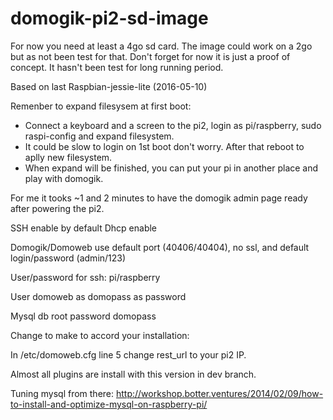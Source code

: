 # domogik-pi2-sd-image

For now you need at least a 4go sd card. The image could work on a 2go but as not been test for that.
Don't forget for now it is just a proof of concept. It hasn't been test for long running period.

Based on last Raspbian-jessie-lite (2016-05-10)

Remenber to expand filesysem at first boot:

- Connect a keyboard and a screen to the pi2, login as pi/raspberry, sudo raspi-config and expand filesystem.
- It could be slow to login on 1st boot don't worry. After that reboot to aplly new filesystem.
- When expand will be finished, you can put your pi in another place and play with domogik.

For me it tooks ~1 and 2 minutes to have the domogik admin page ready after powering the pi2.

SSH enable by default
Dhcp enable

Domogik/Domoweb use default port (40406/40404), no ssl, and default login/password (admin/123)

User/password for ssh:
pi/raspberry

User domoweb as domopass as password

Mysql db root password domopass

Change to make to accord your installation:

In /etc/domoweb.cfg line 5 change rest_url to your pi2 IP.


Almost all plugins are install with this version in dev branch.


Tuning mysql from there:
http://workshop.botter.ventures/2014/02/09/how-to-install-and-optimize-mysql-on-raspberry-pi/
